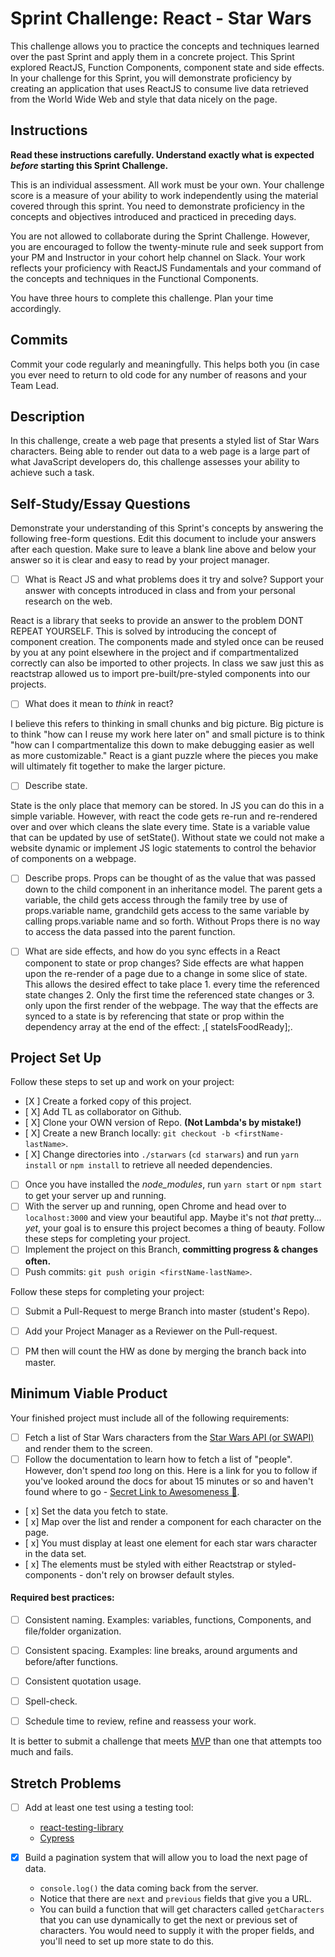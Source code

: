 # Sprint Challenge: React - Star Wars

This challenge allows you to practice the concepts and techniques learned over the past Sprint and apply them in a concrete project. This Sprint explored ReactJS, Function Components, component state and side effects. In your challenge for this Sprint, you will demonstrate proficiency by creating an application that uses ReactJS to consume live data retrieved from the World Wide Web and style that data nicely on the page.

## Instructions

**Read these instructions carefully. Understand exactly what is expected _before_ starting this Sprint Challenge.**

This is an individual assessment. All work must be your own. Your challenge score is a measure of your ability to work independently using the material covered through this sprint. You need to demonstrate proficiency in the concepts and objectives introduced and practiced in preceding days.

You are not allowed to collaborate during the Sprint Challenge. However, you are encouraged to follow the twenty-minute rule and seek support from your PM and Instructor in your cohort help channel on Slack. Your work reflects your proficiency with ReactJS Fundamentals and your command of the concepts and techniques in the Functional Components.

You have three hours to complete this challenge. Plan your time accordingly.

## Commits

Commit your code regularly and meaningfully. This helps both you (in case you ever need to return to old code for any number of reasons and your Team Lead.

## Description

In this challenge, create a web page that presents a styled list of Star Wars characters. Being able to render out data to a web page is a large part of what JavaScript developers do, this challenge assesses your ability to achieve such a task.

## Self-Study/Essay Questions

Demonstrate your understanding of this Sprint's concepts by answering the following free-form questions. Edit this document to include your answers after each question. Make sure to leave a blank line above and below your answer so it is clear and easy to read by your project manager.

- [ ] What is React JS and what problems does it try and solve? Support your answer with concepts introduced in class and from your personal research on the web.

React is a library that seeks to provide an answer to the problem DONT REPEAT YOURSELF. This is solved by introducing the concept of component creation. The components made and styled once can be reused by you at any point elsewhere in the project and if compartmentalized correctly can also be imported to other projects. In class we saw just this as reactstrap allowed us to import pre-built/pre-styled components into our projects.

- [ ] What does it mean to _think_ in react?

I believe this refers to thinking in small chunks and big picture. Big picture is to think "how can I reuse my work here later on" and small picture is to think "how can I compartmentalize this down to make debugging easier as well as more customizable." React is a giant puzzle where the pieces you make will ultimately fit together to make the larger picture.

- [ ] Describe state.

State is the only place that memory can be stored. In JS you can do this in a simple variable. However, with react the code gets re-run and re-rendered over and over which cleans the slate every time. State is a variable value that can be updated by use of setState(). Without state we could not make a website dynamic or implement JS logic statements to control the behavior of components on a webpage. 

- [ ] Describe props.
Props can be thought of as the value that was passed down to the child component in an inheritance model. The parent gets a variable, the child gets access through the family tree by use of props.variable name, grandchild gets access to the same variable by calling props.variable name and so forth. Without Props there is no way to access the data passed into the parent function. 

- [ ] What are side effects, and how do you sync effects in a React component to state or prop changes?
Side effects are what happen upon the re-render of a page due to a change in some slice of state. This allows the desired effect to take place 1. every time the referenced state changes 2. Only the first time the referenced state changes or 3. only upon the first render of the webpage. The way that the effects are synced to a state is by referencing that state or prop within the dependency array at the end of the effect: ,[ stateIsFoodReady];.


## Project Set Up

Follow these steps to set up and work on your project:

- [X ] Create a forked copy of this project.
- [ X] Add TL as collaborator on Github.
- [ X] Clone your OWN version of Repo. **(Not Lambda's by mistake!)**
- [ X] Create a new Branch locally: `git checkout -b <firstName-lastName>`.
- [ X] Change directories into `./starwars` (`cd starwars`) and run `yarn install` or `npm install` to retrieve all needed dependencies.
- [ ] Once you have installed the _node_modules_, run `yarn start` or `npm start` to get your server up and running.
- [ ] With the server up and running, open Chrome and head over to `localhost:3000` and view your beautiful app. Maybe it's not _that_ pretty... _yet_, your goal is to ensure this project becomes a thing of beauty.
Follow these steps for completing your project.
- [ ] Implement the project on this Branch, **committing progress & changes often.**
- [ ] Push commits: `git push origin <firstName-lastName>`.

Follow these steps for completing your project:

- [ ] Submit a Pull-Request to merge <firstName-lastName> Branch into master (student's  Repo).
- [ ] Add your Project Manager as a Reviewer on the Pull-request.
- [ ] PM then will count the HW as done by merging the branch back into master.


## Minimum Viable Product

Your finished project must include all of the following requirements:

- [ ] Fetch a list of Star Wars characters from the [Star Wars API (or SWAPI)](https://swapi.co/) and render them to the screen. 
- [ ] Follow the documentation to learn how to fetch a list of "people". However, don't spend _too_ long on this. Here is a link for you to follow if you've looked around the docs for about 15 minutes or so and haven't found where to go - [Secret Link to Awesomeness 🤫](https://swapi.co/documentation#people).
- [ x] Set the data you fetch to state.
- [ x] Map over the list and render a component for each character on the page.
- [ x] You must display at least one element for each star wars character in the data set.
- [ x] The elements must be styled with either Reactstrap or styled-components - don't rely on browser default styles.

#### Required best practices:

- [ ] Consistent naming. Examples: variables, functions, Components, and file/folder organization.
- [ ] Consistent spacing. Examples: line breaks, around arguments and before/after functions.
- [ ] Consistent quotation usage.
- [ ] Spell-check.
- [ ] Schedule time to review, refine and reassess your work.


It is better to submit a challenge that meets [MVP](https://en.wikipedia.org/wiki/Minimum_viable_product) than one that attempts too much and fails.

## Stretch Problems

- [ ] Add at least one test using a testing tool:
  - [react-testing-library](https://github.com/testing-library/react-testing-library#basic-example)
  - [Cypress](https://docs.cypress.io/guides/overview/why-cypress.html)

- [x] Build a pagination system that will allow you to load the next page of data.
  - `console.log()` the data coming back from the server.
  - Notice that there are `next` and `previous` fields that give you a URL.
  - You can build a function that will get characters called `getCharacters` that you can use dynamically to get the next or previous set of characters. You would need to supply it with the proper fields, and you'll need to set up more state to do this.

<!--
- [ ] Build another app from scratch that looks very similar to this one. Inside of your main `App` component fetch some data in this same fashion from this url `https://dog.ceo/dog-api/#all` you'll have to follow the documentation at that website and figure out how to change up the code you've seen here in this Star Wars app in order to properly fetch the data and store it on Component State.
-->
